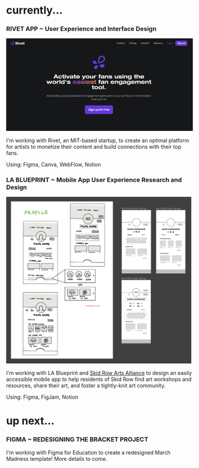 <link rel="shortcut icon" type="image/x-icon" href="favicon.ico">

# currently...

### RIVET APP ~ User Experience and Interface Design

![Rivet landing page](/assets/rivetlandingpage.png)
    
I'm working with Rivet, an MIT-based startup, to create an optimal platform for artists to monetize their content and build connections with their top fans. 
    
Using: Figma, Canva, WebFlow, Notion



### LA BLUEPRINT ~ Mobile App User Experience Research and Design

<img src='assets/sraalofiexample.png' alt='Screenshot of LoFi Designs' width='500'>

I'm working with LA Blueprint and [Skid Row Arts Alliance](https://www.skidrowartsalliance.com/) to design an easily accessible mobile app to help residents of Skid Row find art workshops and resources, share their art, and foster a tightly-knit art community.

Using: Figma, FigJam, Notion


# up next...

### FIGMA ~ REDESIGNING THE BRACKET PROJECT

I'm working with Figma for Education to create a redesigned March Madness template! More details to come.
